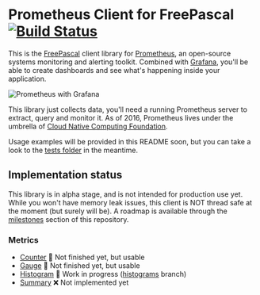 # Prometheus Client for FreePascal [![Build Status](https://travis-ci.org/piradoiv/prometheus-client-pascal.svg?branch=master)](https://travis-ci.org/piradoiv/prometheus-client-pascal)

This is the [FreePascal](https://www.freepascal.org/) client library for [Prometheus](https://prometheus.io/), an open-source systems monitoring and alerting toolkit. Combined with [Grafana](https://grafana.com/), you'll be able to create dashboards and see what's happening inside your application.

![Prometheus with Grafana](https://github.com/piradoiv/prometheus-client-pascal/blob/master/img/grafana_prometheus.png?raw=true)

This library just collects data, you'll need a running Prometheus server to extract, query and monitor it. As of 2016, Prometheus lives under the umbrella of [Cloud Native Computing Foundation](https://www.cncf.io/).

Usage examples will be provided in this README soon, but you can take a look to the [tests folder](./tests) in the meantime.

## Implementation status

This library is in alpha stage, and is not intended for production use yet. While you won't have memory leak issues, this client is NOT thread safe at the moment (but surely will be). A roadmap is available through the [milestones](https://github.com/piradoiv/prometheus-client-pascal/milestones) section of this repository.

### Metrics

- [Counter](https://prometheus.io/docs/concepts/metric_types/#counter) 👷 Not finished yet, but usable
- [Gauge](https://prometheus.io/docs/concepts/metric_types/#gauge) 👷 Not finished yet, but usable
- [Histogram](https://prometheus.io/docs/concepts/metric_types/#histogram) 👷 Work in progress ([histograms](https://github.com/piradoiv/prometheus-client-pascal/tree/histograms) branch)
- [Summary](https://prometheus.io/docs/concepts/metric_types/#summary) ❌ Not implemented yet

